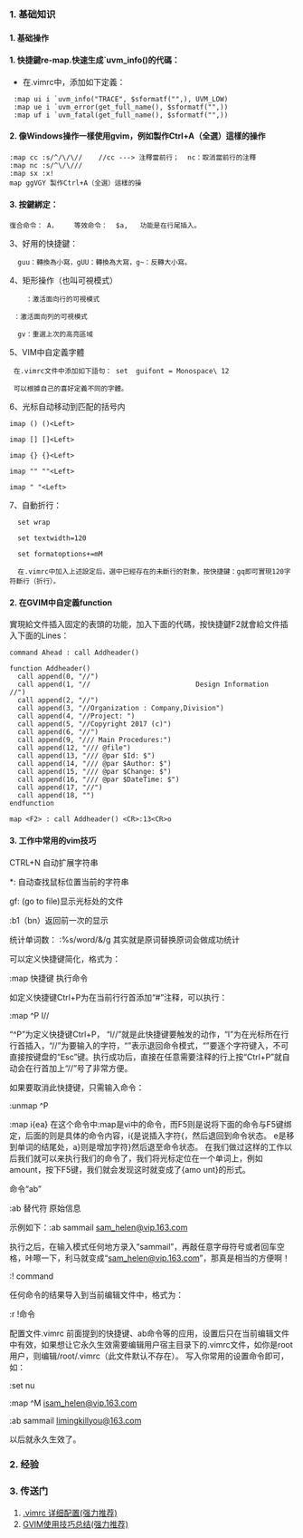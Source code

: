 ### 1. 基础知识
#### 1. 基础操作
#### 1. 快捷鍵re-map.快速生成`uvm_info()的代碼：
- 在.vimrc中，添加如下定義：
~~~
 :map ui i `uvm_info("TRACE", $sformatf("",), UVM_LOW)
 :map ue i `uvm_error(get_full_name(), $sformatf("",))
 :map uf i `uvm_fatal(get_full_name(), $sformatf("",))
~~~


#### 2. 像Windows操作一樣使用gvim，例如製作Ctrl+A（全選）這樣的操作
~~~
:map cc :s/^/\/\//    //cc ---> 注釋當前行；  nc：取消當前行的注釋
:map nc :s/^\/\///   
:map sx :x!
map ggVGY 製作Ctrl+A（全選）這樣的操
~~~

#### 3. 按鍵綁定：
~~~
復合命令： A，    等效命令：  $a,   功能是在行尾插入。
~~~

3、好用的快捷鍵：

      guu：轉換為小寫，gUU：轉換為大寫，g~：反轉大小寫。

  4、矩形操作（也叫可視模式）    

        ：激活面向行的可視模式    

     ：激活面向列的可視模式

      gv：重選上次的高亮區域

5、VIM中自定義字體

     在.vimrc文件中添加如下語句： set  guifont = Monospace\ 12

     可以根據自己的喜好定義不同的字體。
6、光标自动移动到匹配的括号内 
~~~
imap () ()<Left>
 
imap [] []<Left>
 
imap {} {}<Left>
 
imap "" ""<Left>
 
imap " "<Left>
~~~

7、自動折行：

      set wrap

      set textwidth=120

      set formatoptions+=mM

      在.vimrc中加入上述設定后，選中已經存在的未斷行的對象，按快捷鍵：gq即可實現120字符斷行（折行）。

#### 2. 在GVIM中自定義function
實現給文件插入固定的表頭的功能，加入下面的代碼，按快捷鍵F2就會給文件插入下面的Lines：
~~~
command Ahead : call Addheader()
 
function Addheader()
  call append(0, "//")
  call append(1, "//                          Design Information                      //")
  call append(2, "//")
  call append(3, "//Organization : Company,Division")
  call append(4, "//Project: ")
  call append(5, "//Copyright 2017 (c)")
  call append(6, "//")
  call append(9, "/// Main Procedures:")
  call append(12, "/// @file")
  call append(13, "/// @par $Id: $")
  call append(14, "/// @par $Author: $")
  call append(15, "/// @par $Change: $")
  call append(16, "/// @par $DateTime: $")
  call append(17, "//")
  call append(18, "")
endfunction
 
map <F2> : call Addheader() <CR>:13<CR>o
~~~     


#### 3. 工作中常用的vim技巧

CTRL+N      自动扩展字符串  

*:  自动查找鼠标位置当前的字符串

gf:   (go to file)显示光标处的文件

:b1（bn）返回前一次的显示

统计单词数：  :%s/word/&/g    其实就是原词替换原词会做成功统计

可以定义快捷键简化，格式为：

:map 快捷键 执行命令

如定义快捷键Ctrl+P为在当前行行首添加“#”注释，可以执行：

:map ^P I//

“^P”为定义快捷键Ctrl+P， “I//”就是此快捷键要触发的动作，“I”为在光标所在行行首插入，“//”为要输入的字符，“”表示退回命令模式，“”要逐个字符键入，不可直接按键盘的“Esc”键。执行成功后，直接在任意需要注释的行上按“Ctrl+P”就自动会在行首加上“//”号了非常方便。

如果要取消此快捷键，只需输入命令：

:unmap ^P

:map i{ea}
在这个命令中:map是vi中的命令，而F5则是说将下面的命令与F5键绑定，后面的则是具体的命令内容，i{是说插入字符{，然后退回到命令状态。
e是移到单词的结尾处，a}则是增加字符}然后退至命令状态。
在我们做过这样的工作以后我们就可以来执行我们的命令了，我们将光标定位在一个单词上，例如amount，按下F5键，我们就会发现这时就变成了{amo
unt}的形式。

命令“ab”

:ab 替代符 原始信息

示例如下：:ab sammail sam_helen@vip.163.com

执行之后，在输入模式任何地方录入“sammail”，再敲任意字母符号或者回车空格，咔嚓一下，利马就变成“sam_helen@vip.163.com”，那真是相当的方便啊！

:! command

任何命令的结果导入到当前编辑文件中，格式为：

:r !命令

配置文件.vimrc
前面提到的快捷键、ab命令等的应用，设置后只在当前编辑文件中有效，如果想让它永久生效需要编辑用户宿主目录下的.vimrc文件，如你是root用户，则编辑/root/.vimrc（此文件默认不存在）。
写入你常用的设置命令即可，如：

:set nu

:map ^M isam_helen@vip.163.com

:ab sammail limingkillyou@163.com

以后就永久生效了。


### 2. 经验
### 3. 传送门
1. [.vimrc 详细配置(强力推荐)](https://xueying.blog.csdn.net/article/details/99691936?spm=1001.2014.3001.5502)
2. [GVIM使用技巧总结(强力推荐)](https://xueying.blog.csdn.net/article/details/88410151?spm=1001.2014.3001.5502)
